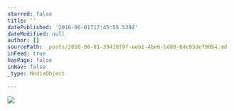 ```yaml
---
starred: false
title: ''
datePublished: '2016-06-01T17:45:55.539Z'
dateModified: null
author: []
sourcePath: _posts/2016-06-01-39418f9f-eeb1-4be6-bd88-04c95de790b4.md
inFeed: true
hasPage: false
inNav: false
_type: MediaObject

---
```

![](https://the-grid-user-content.s3-us-west-2.amazonaws.com/86f05168-baae-4981-b17c-7086975eb7b5.jpg)